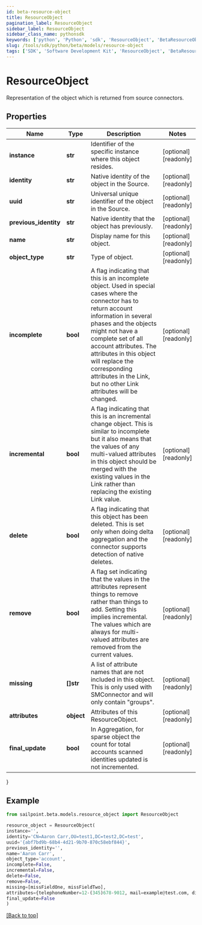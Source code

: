 ```yaml
---
id: beta-resource-object
title: ResourceObject
pagination_label: ResourceObject
sidebar_label: ResourceObject
sidebar_class_name: pythonsdk
keywords: ['python', 'Python', 'sdk', 'ResourceObject', 'BetaResourceObject'] 
slug: /tools/sdk/python/beta/models/resource-object
tags: ['SDK', 'Software Development Kit', 'ResourceObject', 'BetaResourceObject']
---
```


# ResourceObject

Representation of the object which is returned from source connectors.

## Properties

Name | Type | Description | Notes
------------ | ------------- | ------------- | -------------
**instance** | **str** | Identifier of the specific instance where this object resides. | [optional] [readonly] 
**identity** | **str** | Native identity of the object in the Source. | [optional] [readonly] 
**uuid** | **str** | Universal unique identifier of the object in the Source. | [optional] [readonly] 
**previous_identity** | **str** | Native identity that the object has previously. | [optional] [readonly] 
**name** | **str** | Display name for this object. | [optional] [readonly] 
**object_type** | **str** | Type of object. | [optional] [readonly] 
**incomplete** | **bool** | A flag indicating that this is an incomplete object. Used in special cases where the connector has to return account information in several phases and the objects might not have a complete set of all account attributes. The attributes in this object will replace the corresponding attributes in the Link, but no other Link attributes will be changed. | [optional] [readonly] 
**incremental** | **bool** | A flag indicating that this is an incremental change object. This is similar to incomplete but it also means that the values of any multi-valued attributes in this object should be merged with the existing values in the Link rather than replacing the existing Link value. | [optional] [readonly] 
**delete** | **bool** | A flag indicating that this object has been deleted. This is set only when doing delta aggregation and the connector supports detection of native deletes. | [optional] [readonly] 
**remove** | **bool** | A flag set indicating that the values in the attributes represent things to remove rather than things to add. Setting this implies incremental. The values which are always for multi-valued attributes are removed from the current values. | [optional] [readonly] 
**missing** | **[]str** | A list of attribute names that are not included in this object. This is only used with SMConnector and will only contain \"groups\". | [optional] [readonly] 
**attributes** | **object** | Attributes of this ResourceObject. | [optional] [readonly] 
**final_update** | **bool** | In Aggregation, for sparse object the count for total accounts scanned identities updated is not incremented. | [optional] [readonly] 
}

## Example

```python
from sailpoint.beta.models.resource_object import ResourceObject

resource_object = ResourceObject(
instance='',
identity='CN=Aaron Carr,OU=test1,DC=test2,DC=test',
uuid='{abf7bd9b-68b4-4d21-9b70-870c58ebf844}',
previous_identity='',
name='Aaron Carr',
object_type='account',
incomplete=False,
incremental=False,
delete=False,
remove=False,
missing=[missFieldOne, missFieldTwo],
attributes={telephoneNumber=12-(345)678-9012, mail=example@test.com, displayName=Aaron Carr},
final_update=False
)

```
[[Back to top]](#) 

